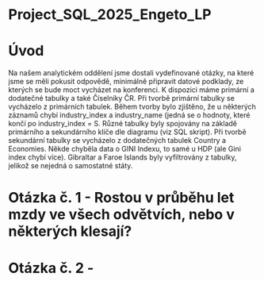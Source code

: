 # Project_SQL_2025_Engeto_LP

# Úvod
  Na našem analytickém oddělení jsme dostali vydefinované otázky, na které jsme se měli pokusit odpovědě, minimálně připravit datové podklady, ze kterých se bude moct vycházet na konferenci. K dispozici máme primární a dodatečné tabulky a také Číselníky ČR.
  Při tvorbě primární tabulky se vycházelo z primárních tabulek. Během tvorby bylo zjištěno, že u některých záznamů chybí industry_index a industry_name (jedná se o hodnoty, které končí po industry_index = S. Různé tabulky byly spojovány na základě primárního a sekundárního klíče dle diagramu (viz SQL skript).
  Při tvorbě sekundární tabulky se vycházelo z dodatečných tabulek Country a Economies. Někde chyběla data o GINI Indexu, to samé u HDP (ale Gini index chybí více). Gibraltar a Faroe Islands byly vyfiltrovány z tabulky, jelikož se nejedná o samostatné státy.
  
# Otázka č. 1 - Rostou v průběhu let mzdy ve všech odvětvích, nebo v některých klesají?
  

# Otázka č. 2 - 
